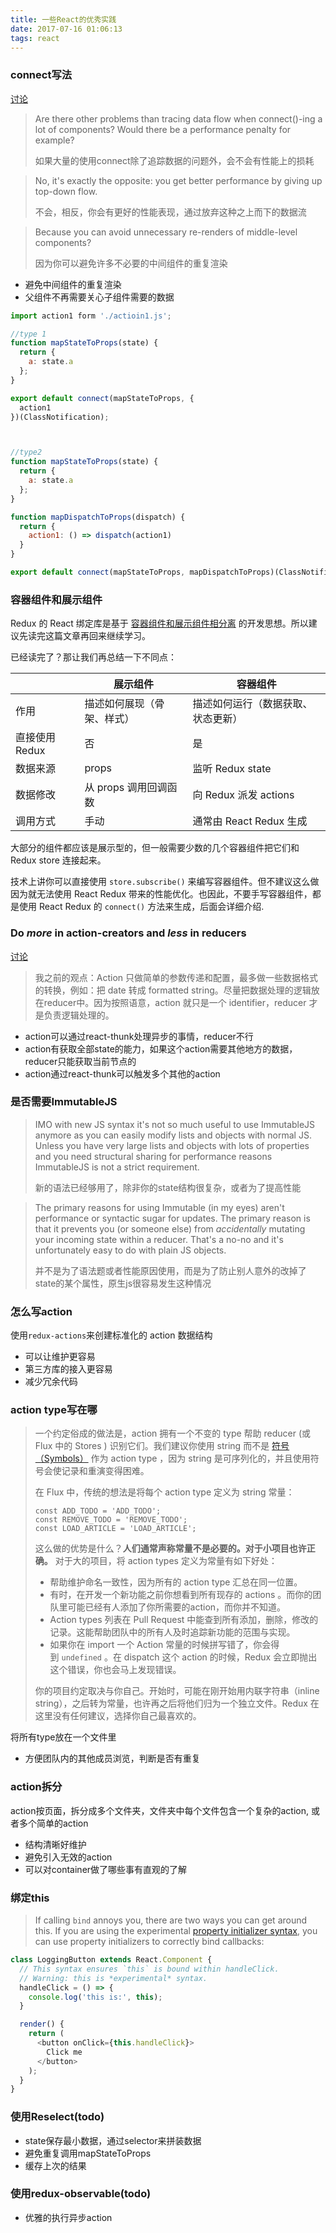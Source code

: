 ```yaml
---
title: 一些React的优秀实践
date: 2017-07-16 01:06:13
tags: react
---
```


### connect写法

[讨论](https://github.com/reactjs/redux/issues/419)

> Are there other problems than tracing data flow when connect()-ing a lot of components? Would there be a performance penalty for example?
>
> 如果大量的使用connect除了追踪数据的问题外，会不会有性能上的损耗

> No, it's exactly the opposite: you get better performance by giving up top-down flow.
>
> 不会，相反，你会有更好的性能表现，通过放弃这种之上而下的数据流

> Because you can avoid unnecessary re-renders of middle-level components?
>
> 因为你可以避免许多不必要的中间组件的重复渲染

* 避免中间组件的重复渲染
* 父组件不再需要关心子组件需要的数据

```javascript
import action1 form './actioin1.js';

//type 1
function mapStateToProps(state) {
  return {
    a: state.a
  };
}

export default connect(mapStateToProps, {
  action1
})(ClassNotification);



//type2
function mapStateToProps(state) {
  return {
    a: state.a
  };
}

function mapDispatchToProps(dispatch) {
  return {
    action1: () => dispatch(action1)
  }
}

export default connect(mapStateToProps, mapDispatchToProps)(ClassNotification);

```





### 容器组件和展示组件

Redux 的 React 绑定库是基于 [容器组件和展示组件相分离](https://medium.com/@dan_abramov/smart-and-dumb-components-7ca2f9a7c7d0) 的开发思想。所以建议先读完这篇文章再回来继续学习。

已经读完了？那让我们再总结一下不同点：

|            | 展示组件           | 容器组件               |
| ---------- | -------------- | ------------------ |
| 作用         | 描述如何展现（骨架、样式）  | 描述如何运行（数据获取、状态更新）  |
| 直接使用 Redux | 否              | 是                  |
| 数据来源       | props          | 监听 Redux state     |
| 数据修改       | 从 props 调用回调函数 | 向 Redux 派发 actions |
| 调用方式       | 手动             | 通常由 React Redux 生成 |

大部分的组件都应该是展示型的，但一般需要少数的几个容器组件把它们和 Redux store 连接起来。

技术上讲你可以直接使用 `store.subscribe()` 来编写容器组件。但不建议这么做因为就无法使用 React Redux 带来的性能优化。也因此，不要手写容器组件，都是使用 React Redux 的 `connect()` 方法来生成，后面会详细介绍.



### Do *more* in action-creators and *less* in reducers

[讨论](https://github.com/reactjs/redux/issues/1171)

> 我之前的观点：Action 只做简单的参数传递和配置，最多做一些数据格式的转换，例如：把 date 转成 formatted string。尽量把数据处理的逻辑放在reducer中。因为按照语意，action 就只是一个 identifier，reducer 才是负责逻辑处理的。

* action可以通过react-thunk处理异步的事情，reducer不行
* action有获取全部state的能力，如果这个action需要其他地方的数据，reducer只能获取当前节点的
* action通过react-thunk可以触发多个其他的action



### 是否需要ImmutableJS

>IMO with new JS syntax it's not so much useful to use ImmutableJS anymore as you can easily modify lists and objects with normal JS. Unless you have very large lists and objects with lots of properties and you need structural sharing for performance reasons ImmutableJS is not a strict requirement.
>
>新的语法已经够用了，除非你的state结构很复杂，或者为了提高性能

> The primary reasons for using Immutable (in my eyes) aren't performance or syntactic sugar for updates. The primary reason is that it prevents you (or someone else) from *accidentally* mutating your incoming state within a reducer. That's a no-no and it's unfortunately easy to do with plain JS objects.
>
> 并不是为了语法题或者性能原因使用，而是为了防止别人意外的改掉了state的某个属性，原生js很容易发生这种情况


### 怎么写action

使用`redux-actions`来创建标准化的 action 数据结构

* 可以让维护更容易
* 第三方库的接入更容易
* 减少冗余代码



### action type写在哪

> 一个约定俗成的做法是，action 拥有一个不变的 type 帮助 reducer (或 Flux 中的 Stores ) 识别它们。我们建议你使用 string 而不是 [符号（Symbols）](https://developer.mozilla.org/en/docs/Web/JavaScript/Reference/Global_Objects/Symbol) 作为 action type ，因为 string 是可序列化的，并且使用符号会使记录和重演变得困难。
>
> 在 Flux 中，传统的想法是将每个 action type 定义为 string 常量：
>
> ```
> const ADD_TODO = 'ADD_TODO';
> const REMOVE_TODO = 'REMOVE_TODO';
> const LOAD_ARTICLE = 'LOAD_ARTICLE';
> ```
>
> 这么做的优势是什么？**人们通常声称常量不是必要的。对于小项目也许正确。** 对于大的项目，将 action types 定义为常量有如下好处：
>
> - 帮助维护命名一致性，因为所有的 action type 汇总在同一位置。
> - 有时，在开发一个新功能之前你想看到所有现存的 actions 。而你的团队里可能已经有人添加了你所需要的action，而你并不知道。
> - Action types 列表在 Pull Request 中能查到所有添加，删除，修改的记录。这能帮助团队中的所有人及时追踪新功能的范围与实现。
> - 如果你在 import 一个 Action 常量的时候拼写错了，你会得到 `undefined` 。在 dispatch 这个 action 的时候，Redux 会立即抛出这个错误，你也会马上发现错误。
>
> 你的项目约定取决与你自己。开始时，可能在刚开始用内联字符串（inline string），之后转为常量，也许再之后将他们归为一个独立文件。Redux 在这里没有任何建议，选择你自己最喜欢的。

将所有type放在一个文件里

* 方便团队内的其他成员浏览，判断是否有重复



### action拆分

action按页面，拆分成多个文件夹，文件夹中每个文件包含一个复杂的action, 或者多个简单的action

* 结构清晰好维护
* 避免引入无效的action
* 可以对container做了哪些事有直观的了解



### 绑定this

> If calling `bind` annoys you, there are two ways you can get around this. If you are using the experimental [property initializer syntax](https://babeljs.io/docs/plugins/transform-class-properties/), you can use property initializers to correctly bind callbacks:

```javascript
class LoggingButton extends React.Component {
  // This syntax ensures `this` is bound within handleClick.
  // Warning: this is *experimental* syntax.
  handleClick = () => {
    console.log('this is:', this);
  }

  render() {
    return (
      <button onClick={this.handleClick}>
        Click me
      </button>
    );
  }
}
```


### 使用Reselect(todo)

* state保存最小数据，通过selector来拼装数据
* 避免重复调用mapStateToProps
* 缓存上次的结果

### 使用redux-observable(todo)

* 优雅的执行异步action
